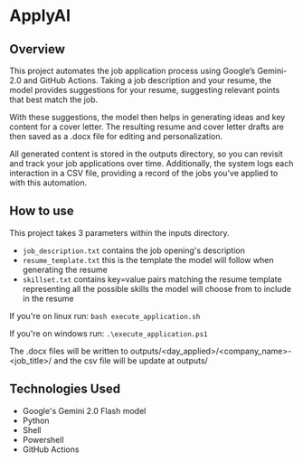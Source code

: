 # ApplyAI

## Overview
This project automates the job application process using Google’s Gemini-2.0 and GitHub Actions. Taking a job description and your resume, the model provides suggestions for your resume, suggesting relevant points that best match the job.

With these suggestions, the model then helps in generating ideas and key content for a cover letter. The resulting resume and cover letter drafts are then saved as a .docx file for editing and personalization.

All generated content is stored in the outputs directory, so you can revisit and track your job applications over time. Additionally, the system logs each interaction in a CSV file, providing a record of the jobs you've applied to with this automation.

## How to use
This project takes 3 parameters within the inputs directory.
- `job_description.txt` contains the job opening's description
- `resume_template.txt` this is the template the model will follow when generating the resume
- `skillset.txt` contains key=value pairs matching the resume template representing all the possible skills the model will choose from to include in the resume

If you're on linux run:
`bash execute_application.sh`

If you're on windows run:
`.\execute_application.ps1`

The .docx files will be written to outputs/<day_applied>/<company_name>-<job_title>/ and the csv file will be update at outputs/

## Technologies Used
- Google's Gemini 2.0 Flash model
- Python
- Shell
- Powershell
- GitHub Actions
